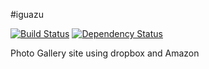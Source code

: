 #iguazu

[![Build Status](https://secure.travis-ci.org/rurounijones/iguazu.png)](http://travis-ci.org/rurounijones/iguazu)
[![Dependency Status](https://gemnasium.com/rurounijones/iguazu.png)](https://gemnasium.com/rurounijones/iguazu)

Photo Gallery site using dropbox and Amazon
